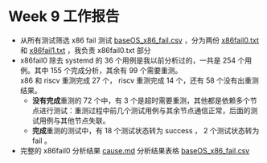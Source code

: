 # Week 9 工作报告

+ 从所有测试筛选 x86 fail 测试 [baseOS_x86_fail.csv](../Week8/csv/baseOS_x86_fail.csv) ，分为两份 [x86fail0.txt](./lists/x86fail0.txt) 和 [x86fail1.txt](./lists/x86fail1.txt) ，我负责 x86fail0.txt 部分
+ x86fail0 除去 systemd 的 36 个用例是我以前分析过的，一共是 254 个用例。其中 155 个完成分析，其余有 99 个需要重测。<br> x86 和 riscv 重测完成 27 个， riscv 重测完成 14 个，还有 58 个没有出重测结果。
   + **没有完成**重测的 72 个中，有 3 个是超时需要重测，其他都是依赖多个节点进行测试：重测过程中前几个测试用例与其余节点通信正常，后面的测试用例与其他节点失联。
   + **完成**重测的测试中，有 18 个测试状态转为 success ， 2 个测试状态转为 fail 。
+ 完整的 x86fail0 分析结果 [cause.md](./lists/cause.md) 分析结果表格 [baseOS_x86_fail.csv](./lists/baseOS_x86_fail.csv)
